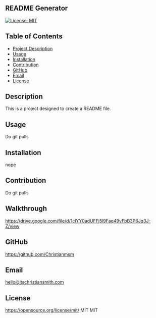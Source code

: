 
## README Generator
[![License: MIT](https://img.shields.io/badge/License-MIT-yellow.svg)](https://opensource.org/licenses/MIT)

 ## Table of Contents
 - [Project Description](#Description)
 - [Usage](#Usage)
 - [Installation](#Installation)
 - [Contribution](#Contribution)
 - [GitHub](#GitHub)
 - [Email](#Email)
 - [License](#License)
  
## Description
This is a project designed to create a README file.
## Usage
Do git pulls
## Installation
nope
## Contribution
Do git pulls
## Walkthrough
https://drive.google.com/file/d/1clYY0adUFFj5l9Faq49vFbB3P6Jq3J-Z/view
## GitHub
https://github.com/Christianmsm
## Email
hello@itschristiansmith.com
## License
https://opensource.org/license/mit/
MIT
MIT
 
